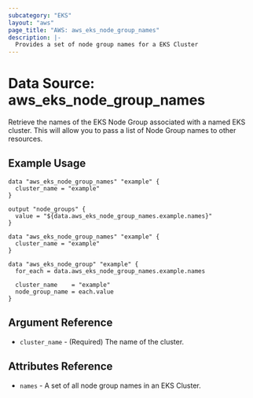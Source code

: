 ```yaml
---
subcategory: "EKS"
layout: "aws"
page_title: "AWS: aws_eks_node_group_names"
description: |-
  Provides a set of node group names for a EKS Cluster
---
```


# Data Source: aws_eks_node_group_names

Retrieve the names of the EKS Node Group associated with a named EKS cluster. This will allow you to pass a list of Node Group names to other resources.

## Example Usage

```hcl
data "aws_eks_node_group_names" "example" {
  cluster_name = "example"
}

output "node_groups" {
  value = "${data.aws_eks_node_group_names.example.names}"
}
```

```hcl
data "aws_eks_node_group_names" "example" {
  cluster_name = "example"
}

data "aws_eks_node_group" "example" {
  for_each = data.aws_eks_node_group_names.example.names

  cluster_name    = "example"
  node_group_name = each.value
}
```


## Argument Reference

* `cluster_name` - (Required) The name of the cluster.

## Attributes Reference

* `names` - A set of all node group names in an EKS Cluster.

